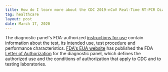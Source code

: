 ```yaml
---
title: How do I learn more about the CDC 2019-nCoV Real-Time RT-PCR Diagnostic Panel?
tag: healthcare
layout: post
date: March 17, 2020
---
```


The diagnostic panel's FDA-authorized [instructions for use](https://www.fda.gov/media/134922/download) contain information about the test, its intended use, test procedure and performance characteristics. [FDA's EUA website](https://www.fda.gov/medical-devices/emergency-situations-medical-devices/emergency-use-authorizations) has published the FDA [Letter of Authorization](https://www.fda.gov/media/134919/download) for the diagnostic panel, which defines the authorized use and the conditions of authorization that apply to CDC and to testing laboratories.
